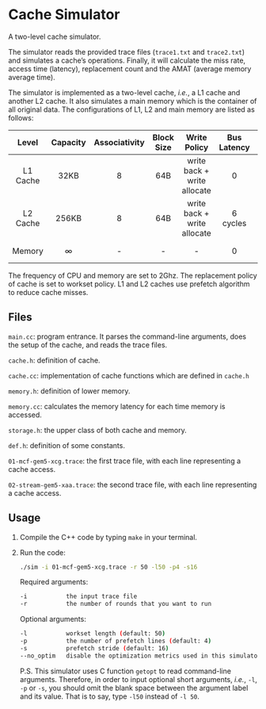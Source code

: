 # Cache Simulator

A two-level cache simulator.

The simulator reads the provided trace files (``trace1.txt`` and ``trace2.txt``) and simulates a cache’s operations. Finally, it will calculate the miss rate, access time (latency), replacement count and the AMAT (average memory average time).

The simulator is implemented as a two-level cache, *i.e.*, a L1 cache and another L2 cache. It also simulates a main memory which is the container of all original data. The configurations of L1, L2 and main memory are listed as follows: 

|  Level   | Capacity | Associativity | Block Size |        Write Policy         | Bus Latency | Hit Latency |
| :------: | :------: | :-----------: | :--------: | :-------------------------: | :---------: | :---------: |
| L1 Cache |   32KB   |       8       |    64B     | write back + write allocate |      0      |  3 cycles   |
| L2 Cache |  256KB   |       8       |    64B     | write back + write allocate |  6 cycles   |  4 cycles   |
|  Memory  | $\infty$ |       -       |     -      |              -              |      0      | 100 cycles  |

The frequency of CPU and memory are set to 2Ghz. The replacement policy of cache is set to workset policy. L1 and L2 caches use prefetch algorithm to reduce cache misses.

## Files

``main.cc``: program entrance. It parses the command-line arguments, does the setup of the cache, and reads the trace files.

``cache.h``: definition of cache.

``cache.cc``: implementation of cache functions which are defined in ``cache.h``

``memory.h``: definition of lower memory.

``memory.cc``: calculates the memory latency for each time memory is accessed.

``storage.h``: the upper class of both cache and memory.

``def.h``: definition of some constants.

``01-mcf-gem5-xcg.trace``: the first trace file, with each line representing a cache access.

``02-stream-gem5-xaa.trace``: the second trace file, with each line representing a cache access.

## Usage

1. Compile the C++ code by typing ``make`` in your terminal.

2. Run the code:

   ```bash
   ./sim -i 01-mcf-gem5-xcg.trace -r 50 -l50 -p4 -s16 
   ```

   Required arguments:

   ```bash
   -i			the input trace file
   -r			the number of rounds that you want to run
   ```

   Optional arguments:

   ```bash
   -l			workset length (default: 50)
   -p			the number of prefetch lines (default: 4)
   -s			prefetch stride (default: 16)
   --no_optim	disable the optimization metrics used in this simulator, i.e., workset 			   policy and prefetch. Instead, LRU will be used as replacement policy. 			 This option can be used to testify the efficacy of these optimization 				metrics.
   ```

   P.S. This simulator uses C function ``getopt`` to read command-line arguments. Therefore, in order to input optional short arguments, *i.e.*, ``-l``, ``-p`` or ``-s``, you should omit the blank space between the argument label and its value. That is to say, type ``-l50`` instead of ``-l 50``.

